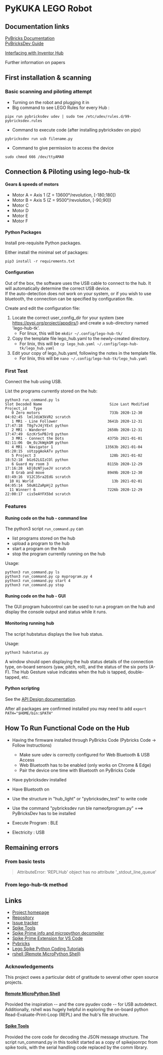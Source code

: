 # PyKUKA LEGO Robot

## Documentation links

[PyBricks Documentation](https://docs.pybricks.com/en/latest/)  
[PyBricksDev Guide](https://pypi.org/project/pybricksdev/)

[Interfacing with Inventor Hub](https://github.com/smr99/lego-hub-tk)

Further information on papers

## First installation & scanning

### Basic scanning and piloting attempt

- Turning on the robot and plugging it in
- Big command to see LEGO Rules for every Hub :
```shell
pipx run pybricksdev udev | sudo tee /etc/udev/rules.d/99-pybricksdev.rules
```
- Command to execute code (after installing pybricksdev on pipx)
```shell
pybricksdev run usb filename.py
```
- Command to give permission to access the device
```shell
sudo chmod 666 /dev/ttyAMA0
```

## Connection & Piloting using lego-hub-tk

#### Gears & speeds of motors
- Motor A = Axis 1 (Z = 13600°/revolution, [-180;180])
- Motor B = Axis 5 (Z = 9500°/revolution, [-90;90])
- Motor C
- Motor D
- Motor E
- Motor F

#### Python Packages

Install pre-requisite Python packages.

Either install the minimal set of packages:

```shell
pip3 install -r requirements.txt
```

#### Configuration

Out of the box, the software uses the USB cable to connect to the hub.  It will automatically determine the correct USB device.  
If the auto-detection does not work on your system, or if you wish to use bluetooth, the connection can be specified by configuration file.  

Create and edit the configuration file:

1. Locate the correct user_config_dir for your system (see https://pypi.org/project/appdirs/) and create a sub-directory named 'lego-hub-tk'.
   - For linux, this will be `mkdir ~/.config/lego-hub-tk/`
2. Copy the template file lego_hub.yaml to the newly-created directory.
   - For linix, this will be `cp lego_hub.yaml ~/.config/lego-hub-tk/lego_hub.yaml`
3. Edit your copy of lego_hub.yaml, following the notes in the template file.
   - For linix, this will be `nano ~/.config/lego-hub-tk/lego_hub.yaml`  

### First Test
Connect the hub using USB.  

List the programs currently stored on the hub:

```shell
python3 run_command.py ls
Slot Decoded Name                               Size Last Modified        Project_id   Type      
   0 Zero motors                                733b 2020-12-30 04:02:45  lmlJdiW3kVR2 scratch   
   1 MR1 - Line Follower                       3641b 2020-12-31 17:47:18  T8g7vJ4jYExt python    
   2 MR1 - Wanderer                            2650b 2020-12-31 17:47:49  GzcKr5xPBJrQ python    
   3 MR1 - Connect the Dots                    4375b 2021-01-01 02:11:06  Qm_0zJkWgkGM python    
   4 MR1 - Navigator 1                        13563b 2021-01-04 05:20:15  sUtzpgAokATv python    
   5 Project 3                                  128b 2021-01-02 18:52:18  bGz62LGIzCOl python    
   6 Guard my room 3                           8115b 2020-12-29 17:16:28  kDj0zNTjueJV scratch   
   8 Grab and move                             8949b 2020-12-30 03:49:16  V12C35ra2EdG scratch   
  10 Hi World                                    13b 2021-02-01 04:05:14  50uN1ZaRpHj2 python    
  11 Winner! 6                                 7226b 2020-12-29 22:00:17  cis5eAYFX5bd scratch   
```

### Features

#### Runing code on the hub - command line

The python3 script `run_command.py` can
* list programs stored on the hub
* upload a program to the hub
* start a program on the hub
* stop the program currently running on the hub

Usage:
```shell
python3 run_command.py ls
python3 run_command.py cp myprogram.py 4
python3 run_command.py start 4
python3 run_command.py stop
```

#### Runing code on the hub - GUI

The GUI program hubcontrol can be used to run a program on the hub and display the console output and status while it runs.  

#### Monitoring running hub

The script hubstatus displays the live hub status.

Usage:
```shell
python3 hubstatus.py
```

A window should open displaying the hub status details of the connection type, on-board sensors (yaw, pitch, roll), and the status of the six ports (A-F).  The Hub Gesture value indicates when the hub is tapped, double-tapped, etc.

#### Python scripting

See the [API Design documentation](design.md).


After all packages are confirmed installed you may need to add `export PATH="$HOME/bin:$PATH"`
 
## How To Run Functional Code on the Hub

- Having the firmware installed through PyBricks Code (Pybricks Code -> Follow Instructions)
   - Make sure udev is correctly configured for Web Bluetooth & USB Access
   - Web Bluetooth has to be enabled (only works on Chrome & Edge)
   - Pair the device one time with Bluetooth on PyBricks Code

- Have pybricksdev installed
- Have Bluetooth on
- Use the structure in "hub_light" or "pybricksdev_test" to write code
- Use the command "pybricksdev run ble nameofprogram.py" ===> PyBricksDev has to be installed

- Execute Program : BLE
- Electricity : USB

## Remaining errors

### From basic tests

> AttributeError: 'REPLHub' object has no attribute '_stdout_line_queue'

### From lego-hub-tk method

## Links

- [Project homepage](https://github.com/smr99/lego-hub-tk)
- [Repository](https://github.com/smr99/lego-hub-tk)
- [Issue tracker](https://github.com/smr99/lego-hub-tk/issues)
- [Spike Tools](https://github.com/nutki/spike-tools)
- [Spike Prime info and micropython decompiler](https://github.com/gpdaniels/spike-prime)
- [Spike Prime Extension for VS Code](https://github.com/sanjayseshan/spikeprime-vscode)
- [Pybricks](https://pybricks.com/)
- [Lego Spike Python Coding Tutorials](https://damom73.github.io/lego-spike-tutorials/index.html)
- [rshell (Remote MicroPython Shell)](https://github.com/dhylands/rshell)

### Acknowledgements

This project owes a particular debt of gratitude to several other open source projects.

#### [Remote MicroPython Shell](https://github.com/dhylands/rshell)

Provided the inspiration -- and the core pyudev code -- for USB autodetect.  Additionally, rshell was hugely helpful in exploring the on-board python Read-Evaluate-Print-Loop (REPL) and the hub's file structure.

#### [Spike Tools](https://github.com/nutki/spike-tools)

Provided the core code for decoding the JSON message structure.  The script run_command.py in this toolkit started as a copy of spikejsonrpc from spike tools, with the serial handling code replaced by the comm library.